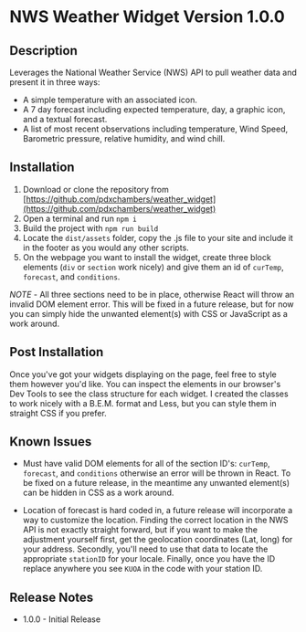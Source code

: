 # NWS Weather Widget Version 1.0.0

## Description
Leverages the National Weather Service (NWS) API to pull weather data and present it in three ways:
- A simple temperature with an associated icon.
- A 7 day forecast including expected temperature, day, a graphic icon, and a textual forecast.
- A list of most recent observations including temperature, Wind Speed, Barometric pressure, relative humidity, and wind chill.

## Installation
1. Download or clone the repository  from [https://github.com/pdxchambers/weather_widget](https://github.com/pdxchambers/weather_widget)
2. Open a terminal and run `npm i`
3. Build the project with `npm run build`
4. Locate the `dist/assets` folder, copy the .js file to your site and include it in the footer as you would any other scripts.
4. On the webpage you want to install the widget, create three block elements (`div` or `section` work nicely) and give them an id of `curTemp`, `forecast`, and `conditions`.

*NOTE* - All three sections need to be in place, otherwise React will throw an invalid DOM element error. This will be fixed in a future release, but for now you can simply hide 
the unwanted element(s) with CSS or JavaScript as a work around.

## Post Installation
Once you've got your widgets displaying on the page, feel free to style them however you'd like. You can inspect the elements in our browser's Dev Tools to see the class structure for each widget. 
I created the classes to work nicely with a B.E.M. format and Less, but you can style them in straight CSS if you prefer.

## Known Issues
- Must have valid DOM elements for all of the section ID's: `curTemp`, `forecast`, and `conditions` otherwise an error will be thrown in React. To be fixed on a future release, in the 
meantime any unwanted element(s) can be hidden in CSS as a work around.

- Location of forecast is hard coded in, a future release will incorporate a way to customize the location. Finding the correct location in the NWS API is not exactly straight forward,
but if you want to make the adjustment yourself first, get the geolocation coordinates (Lat, long) for your address. Secondly, you'll need to use that data to locate the appropriate `stationID` 
for your locale. Finally, once you have the ID replace anywhere you see `KUOA` in the code with your station ID.

## Release Notes

- 1.0.0 - Initial Release
